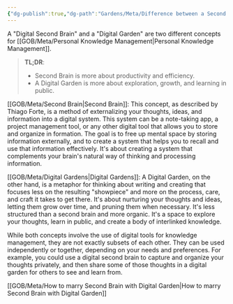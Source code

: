 ```yaml
---
{"dg-publish":true,"dg-path":"Gardens/Meta/Difference between a Second Brain and a Digital Garden.md","permalink":"/gardens/meta/difference-between-a-second-brain-and-a-digital-garden/","tags":["second-brain","digital-garden","pkm"]}
---
```



A "Digital Second Brain" and a "Digital Garden" are two different concepts for [[GOB/Meta/Personal Knowledge Management\|Personal Knowledge Management]].

> **TL;DR**: 
> - Second Brain is more about productivity and efficiency. 
> - A Digital Garden is more about exploration, growth, and learning in public.
  
[[GOB/Meta/Second Brain\|Second Brain]]: This concept, as described by Thiago Forte, is a method of externalizing your thoughts, ideas, and information into a digital system. This system can be a note-taking app, a project management tool, or any other digital tool that allows you to store and organize in formation. The goal is to free up mental space by storing information externally, and to create a system that helps you to recall and use that information effectively. It's about creating a system that complements your brain's natural way of thinking and processing information.  
  
[[GOB/Meta/Digital Gardens\|Digital Gardens]]: A Digital Garden, on the other hand, is a metaphor for thinking about writing and creating that focuses less on the resulting "showpiece" and more on the process, care, and craft it takes to get there. It's about nurturing your thoughts and ideas, letting them grow over  time, and pruning them when necessary. It's less structured than a second brain and more organic. It's a space to explore your thoughts, learn in public, and create a body of interlinked knowledge.  
  

While both concepts involve the use of digital tools for knowledge management, they are not exactly subsets of each other. They can be used independently or together, depending on your needs and preferences. For example, you could use a digital second brain to capture and organize your thoughts privately, and then share some of those thoughts in a digital garden for others to see and learn from.

[[GOB/Meta/How to marry Second Brain with Digital Garden\|How to marry Second Brain with Digital Garden]]